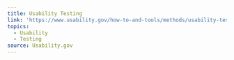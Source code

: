```yaml
---
title: Usability Testing
link: 'https://www.usability.gov/how-to-and-tools/methods/usability-testing.html'
topics:
  - Usability
  - Testing
source: Usability.gov
---
```


